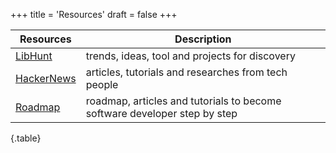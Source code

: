 +++
title = 'Resources'
draft = false
+++

| Resources                                  | Description                                                               |
| ------------------------------------------ | ------------------------------------------------------------------------- |
| [LibHunt](https://www.libhunt.com)         | trends, ideas, tool and projects for discovery                            |
| [HackerNews](https://news.ycombinator.com) | articles, tutorials and researches from tech people                       |
| [Roadmap](https://roadmap.sh)              | roadmap, articles and tutorials to become software developer step by step |
{.table} 
